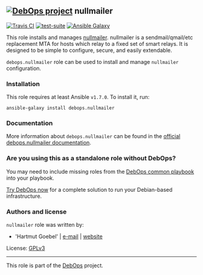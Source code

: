 ## [![DebOps project](http://debops.org/images/debops-small.png)](http://debops.org) nullmailer

[![Travis CI](http://img.shields.io/travis/debops/ansible-nullmailer.svg?style=flat)](http://travis-ci.org/debops/ansible-nullmailer) [![test-suite](http://img.shields.io/badge/test--suite-ansible--nullmailer-blue.svg?style=flat)](https://github.com/debops/test-suite/tree/master/ansible-nullmailer/)  [![Ansible Galaxy](http://img.shields.io/badge/galaxy-debops.nullmailer-660198.svg?style=flat)](https://galaxy.ansible.com/list#/roles/1564)

This role installs and manages
[nullmailer](http://untroubled.org/nullmailer/). nullmailer is a
sendmail/qmail/etc replacement MTA for hosts which relay to a fixed
set of smart relays. It is designed to be simple to configure, secure,
and easily extendable.

`debops.nullmailer` role can be used to install and manage
`nullmailer` configuration.


### Installation

This role requires at least Ansible `v1.7.0`. To install it, run:

    ansible-galaxy install debops.nullmailer

### Documentation

More information about `debops.nullmailer` can be found in the
[official debops.nullmailer documentation](http://docs.debops.org/en/latest/ansible/roles/debops.nullmailer.html).


### Are you using this as a standalone role without DebOps?

You may need to include missing roles from the [DebOps common
playbook](https://github.com/debops/debops-playbooks/blob/master/playbooks/common.yml)
into your playbook.

[Try DebOps now](https://github.com/debops/debops) for a complete solution to run your Debian-based infrastructure.


### Authors and license

`nullmailer` role was written by:
- 'Hartmut Goebel' | [e-mail](mailto:'h.goebel@crazy-compilers.com) | [website](http://www.crazy-compilers.com)

License: [GPLv3](https://tldrlegal.com/license/gnu-general-public-license-v3-%28gpl-3%29)

***

This role is part of the [DebOps](http://debops.org/) project.

